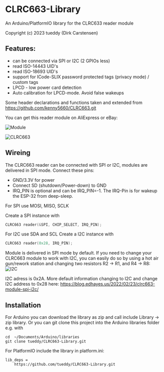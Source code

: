 # CLRC663-Library

An Arduino/PlatformIO library for the CLRC633 reader module

Copyright (c) 2023 tueddy (Dirk Carstensen) 



## Features:
   - can be connected via SPI or I2C (2 GPIOs less)
   - read ISO-14443 UID's
   - read ISO-18693 UID's
   - support for ICode-SLIX password protected tags (privacy mode) / custom tags
   - LPCD - low power card detection
   - Auto calibration for LPCD-mode. Avoid false wakeups
  

Some header declarations and functions taken and extended from https://github.com/kenny5660/CLRC663.git

You can get this reader module on AliExpress or eBay:

![Module](https://user-images.githubusercontent.com/11274319/222262881-19112874-c9b8-4305-ae55-17aae3fbe02f.png)

![CLRC663](https://user-images.githubusercontent.com/11274319/222130502-1bac1d0e-7034-4ce1-81d3-b94f3365112e.jpg)

## Wireing

The CLRC663 reader can be connected with SPI or I2C, modules are delivered in SPI mode. Connect these pins:

- GND/3.3V for power
- Connect SD (shutdown/Power-down) to GND
- IRQ_PIN is optional and can be IRQ_PIN=-1. The IRQ-Pin is for wakeup the ESP-32 from deep-sleep.


For SPI use MOSI, MISO, SCLK

Create a SPI instance with
```` c++
CLRC663 reader(&SPI, CHIP_SELECT, IRQ_PIN);
````

For I2C use SDA and SCL
Create a I2C instance with
```` c++
CLRC663 reader(0x28, IRQ_PIN);
````


Module is delivered in SPI mode by default. If you need to change your CLRC663 module to work with I2C, you can easily do so by using a hot air gun/rework station and changing two resistors R2 -> R1, and R4 -> R8:
![I2C](https://user-images.githubusercontent.com/11274319/222263210-958d5883-7d8d-4567-b8d4-93587f05dde8.jpg)

I2C adress is 0x2A. 
More default information changing to I2C and change I2C address to 0x28 here: 
https://blog.edhayes.us/2022/02/23/clrc663-module-spi-i2c/



## Installation

For Arduino you can download the library as zip and call include Library -> zip library. Or you can git clone this project into the Arduino libraries folder e.g. with
```
cd  ~/Documents/Arduino/libraries
git clone tueddy/CLRC663-Library.git
```

For PlatformIO include the library in platform.ini:
```
lib_deps =
	https://github.com/tueddy/CLRC663-Library.git
```

